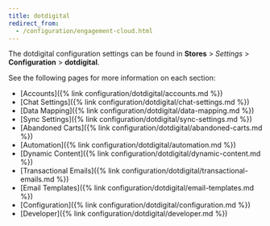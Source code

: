 ```yaml
---
title: dotdigital
redirect_from:
  - /configuration/engagement-cloud.html
---
```


The dotdigital configuration settings can be found in **Stores** > _Settings_ > **Configuration** > **dotdigital**.

See the following pages for more information on each section:

- [Accounts]({% link configuration/dotdigital/accounts.md %})
- [Chat Settings]({% link configuration/dotdigital/chat-settings.md %})
- [Data Mapping]({% link configuration/dotdigital/data-mapping.md %})
- [Sync Settings]({% link configuration/dotdigital/sync-settings.md %})
- [Abandoned Carts]({% link configuration/dotdigital/abandoned-carts.md %})
- [Automation]({% link configuration/dotdigital/automation.md %})
- [Dynamic Content]({% link configuration/dotdigital/dynamic-content.md %})
- [Transactional Emails]({% link configuration/dotdigital/transactional-emails.md %})
- [Email Templates]({% link configuration/dotdigital/email-templates.md %})
- [Configuration]({% link configuration/dotdigital/configuration.md %})
- [Developer]({% link configuration/dotdigital/developer.md %})
